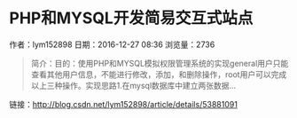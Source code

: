 # PHP和MYSQL开发简易交互式站点
作者：lym152898
日期：2016-12-27 08:36
浏览量：2736
> 简介：目的：使用PHP和MYSQL模拟权限管理系统的实现general用户只能查看其他用户信息，不能进行修改，添加，和删除操作，root用户可以完成以上三种操作。实现思路1.在mysql数据库中建立两张数据...

 链接：http://blog.csdn.net/lym152898/article/details/53881091
